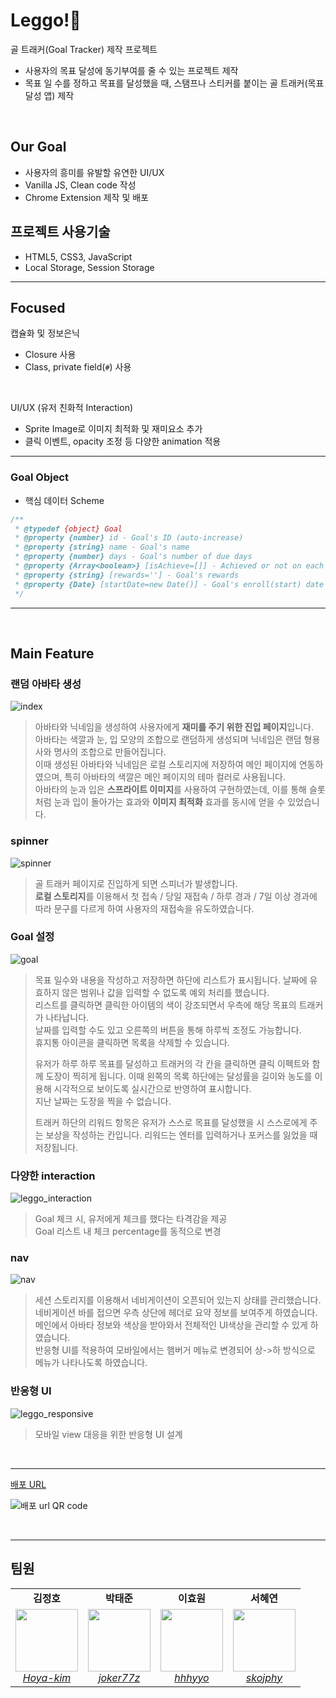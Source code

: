 # Leggo!🌟

골 트래커(Goal Tracker) 제작 프로젝트

- 사용자의 목표 달성에 동기부여를 줄 수 있는 프로젝트 제작
- 목표 일 수를 정하고 목표를 달성했을 때, 스탬프나 스티커를 붙이는 골 트래커(목표 달성 앱) 제작

<br>

## Our Goal

- 사용자의 흥미를 유발할 유연한 UI/UX
- Vanilla JS, Clean code 작성
- Chrome Extension 제작 및 배포

## 프로젝트 사용기술

- HTML5, CSS3, JavaScript
- Local Storage, Session Storage

---

## Focused

캡슐화 및 정보은닉

- Closure 사용
- Class, private field(`#`) 사용

<br>

UI/UX (유저 친화적 Interaction)

- Sprite Image로 이미지 최적화 및 재미요소 추가
- 클릭 이벤트, opacity 조정 등 다양한 animation 적용

---

### Goal Object

- 핵심 데이터 Scheme

```js
/**
 * @typedef {object} Goal
 * @property {number} id - Goal's ID (auto-increase)
 * @property {string} name - Goal's name
 * @property {number} days - Goal's number of due days
 * @property {Array<boolean>} [isAchieve=[]] - Achieved or not on each of days
 * @property {string} [rewards=''] - Goal's rewards
 * @property {Date} [startDate=new Date()] - Goal's enroll(start) date
 */
```

---

<br>

## Main Feature

### 랜덤 아바타 생성

![index](https://user-images.githubusercontent.com/37561621/139051068-816f006a-8a24-4d2c-9952-671b3e7d650c.gif)

> 아바타와 닉네임을 생성하여 사용자에게 **재미를 주기 위한 진입 페이지**입니다.  
> 아바타는 색깔과 눈, 입 모양의 조합으로 랜덤하게 생성되며 닉네임은 랜덤 형용사와 명사의 조합으로 만들어집니다.  
> 이때 생성된 아바타와 닉네임은 로컬 스토리지에 저장하여 메인 페이지에 연동하였으며, 특히 아바타의 색깔은 메인 페이지의 테마 컬러로 사용됩니다.  
> 아바타의 눈과 입은 **스프라이트 이미지**를 사용하여 구현하였는데, 이를 통해 슬롯처럼 눈과 입이 돌아가는 효과와 **이미지 최적화** 효과를 동시에 얻을 수 있었습니다.

### spinner

![spinner](https://user-images.githubusercontent.com/37561621/139051053-d7b27b26-dd9c-4cb9-9462-6c58ae5d9f84.gif)

> 골 트래커 페이지로 진입하게 되면 스피너가 발생합니다.  
> **로컬 스토리지**를 이용해서 첫 접속 / 당일 재접속 / 하루 경과 / 7일 이상 경과에 따라 문구를 다르게 하여 사용자의 재접속을 유도하였습니다.

### Goal 설정

![goal](https://user-images.githubusercontent.com/37561621/139051085-5bab2bbb-bc30-43b4-a550-476075fef73e.gif)

> 목표 일수와 내용을 작성하고 저장하면 하단에 리스트가 표시됩니다. 날짜에 유효하지 않은 범위나 값을 입력할 수 없도록 예외 처리를 했습니다.  
> 리스트를 클릭하면 클릭한 아이템의 색이 강조되면서 우측에 해당 목표의 트래커가 나타납니다.  
> 날짜를 입력할 수도 있고 오른쪽의 버튼을 통해 하루씩 조정도 가능합니다.  
> 휴지통 아이콘을 클릭하면 목록을 삭제할 수 있습니다.
>
> 유저가 하루 하루 목표를 달성하고 트래커의 각 칸을 클릭하면 클릭 이펙트와 함께 도장이 찍히게 됩니다. 이때 왼쪽의 목록 하단에는 달성률을 길이와 농도를 이용해 시각적으로 보이도록 실시간으로 반영하여 표시합니다.  
> 지난 날짜는 도장을 찍을 수 없습니다.
>
> 트래커 하단의 리워드 항목은 유저가 스스로 목표를 달성했을 시 스스로에게 주는 보상을 작성하는 칸입니다. 리워드는 엔터를 입력하거나 포커스를 잃었을 때 저장됩니다.

### 다양한 interaction

![leggo_interaction](https://user-images.githubusercontent.com/41777022/143014852-fd03055f-dbb8-4407-9aa3-ff8ef377ed1f.gif)

> Goal 체크 시, 유저에게 체크를 했다는 타격감을 제공  
> Goal 리스트 내 체크 percentage를 동적으로 변경

### nav

![nav](https://user-images.githubusercontent.com/37561621/139051080-75ea5a1e-6f8f-4c3e-a973-8e9ee3959a6e.gif)

> 세션 스토리지를 이용해서 네비게이션이 오픈되어 있는지 상태를 관리했습니다.  
> 네비게이션 바를 접으면 우측 상단에 헤더로 요약 정보를 보여주게 하였습니다.  
> 메인에서 아바타 정보와 색상을 받아와서 전체적인 UI색상을 관리할 수 있게 하였습니다.  
> 반응형 UI를 적용하여 모바일에서는 햄버거 메뉴로 변경되어 상->하 방식으로 메뉴가 나타나도록 하였습니다.

### 반응형 UI

![leggo_responsive](https://user-images.githubusercontent.com/41777022/143014879-bb639153-943d-4acf-a82e-da24911e5299.gif)

> 모바일 view 대응을 위한 반응형 UI 설계

<br>

---

[배포 URL](http://leggo.seohey.co.kr/)

![배포 url QR code](https://user-images.githubusercontent.com/41777022/143009141-99eab821-7187-4d5b-a8b7-de8b3aca7c73.png)

<br>

---

## 팀원

<table>
    <tr align="center">
        <td><B>김정호<B></td>
        <td><B>박태준<B></td>
        <td><B>이효원<B></td>
        <td><B>서혜연<B></td>
    </tr>
    <tr align="center">
        <td>
            <img src="https://github.com/hoya-kim.png?size=100" style="width:100px; height:100px;">
            <br>
            <a href="https://github.com/hoya-kim" style="width:100px; height:100px;"><I>Hoya-kim</I></a>
        </td>
        <td>
            <img src="https://github.com/joker77z.png?size=100" style="width:100px; height:100px;">
            <br>
            <a href="https://github.com/joker77z"><I>joker77z</I></a>
        </td>
        <td>
            <img src="https://github.com/hhhyyo.png?size=100" style="width:100px; height:100px;">
            <br>
            <a href="https://github.com/hhhyyo"><I>hhhyyo</I></a>
        </td>
        <td>
            <img src="https://github.com/skojphy.png?size=100" style="width:100px; height:100px;">
            <br>
            <a href="https://github.com/skojphy"><I>skojphy</I></a>
        </td>
    </tr>
</table>
